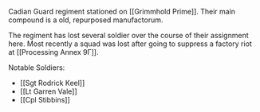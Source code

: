Cadian Guard regiment stationed on [[Grimmhold Prime]]. Their main compound is a old, repurposed manufactorum.

The regiment has lost several soldier over the course of their assignment here. Most recently a squad was lost after going to suppress a factory riot at [[Processing Annex 9Γ]].

Notable Soldiers:
 - [[Sgt Rodrick Keel]]
 - [[Lt Garren Vale]]
 - [[Cpl Stibbins]]